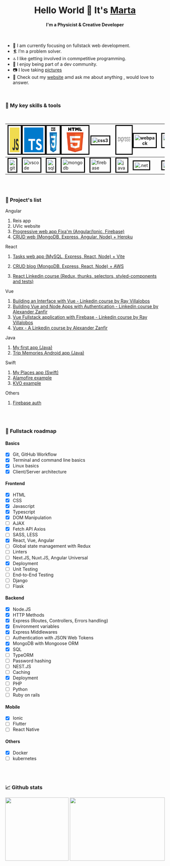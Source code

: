 <h1 align="center"> Hello World 👋 It's <a href="https://martaboteller.com" alt="Marta Boteller">Marta</a></h1>
<h4 align="center">I'm a Physicist & Creative Developer</h4>

<br/>

- :telescope: I am currently focusing on fullstack web development.
- :surfer: I’m a problem solver.
- :top: I like getting involved in commpetitive programming.
- :roller_coaster: I enjoy being part of a dev community.
- :camera: I love taking [pictures](http://martina-martee.blogspot.com/)
- :speech_balloon: Check out my [website](https://martaboteller.com) amd ask me about anything , would love to answer.

<br/>

### <b>:gem: My key skills & tools</b>

<br/>

| <img  style="border:solid;border-color:black;padding:4px 4px 4px 4px" src="https://raw.githubusercontent.com/devicons/devicon/master/icons/javascript/javascript-original.svg" alt="javascript" width="80" height="80" /> | <img style="border:solid;border-color:black;padding:4px 4px 4px " src="https://raw.githubusercontent.com/devicons/devicon/master/icons/typescript/typescript-original.svg" alt="typescript" width="80" height="80"/> | <img style="border:solid;border-color:black;padding:4px 4px 4px 4px" src="https://raw.githubusercontent.com/devicons/devicon/master/icons/css3/css3-original-wordmark.svg" alt="css3" width="80" height="80"/> | <img style="border:solid;border-color:black;padding:4px 4px 4px 4px" src="https://raw.githubusercontent.com/devicons/devicon/master/icons/html5/html5-original-wordmark.svg" alt="html5" width="80" height="80"/> | <img style="border:solid;border-color:black;padding:4px 4px 4px 4px" src="https://iconape.com/wp-content/png_logo_vector/node-js-2.png" alt="css3" width="80" height="80"/>                     | <img style="border:solid;border-color:black;padding:4px 4px 4px" src="https://raw.githubusercontent.com/devicons/devicon/master/icons/express/express-original-wordmark.svg" alt="express" width="80" height="80"/> | <img style="border:solid;border-color:black;padding:4px 4px 4px" src="https://blog.neolynk.fr/wp-content/uploads/2019/11/Format-blog.png" alt="webpack" width="80" height="80"/>                  | <img style="border:solid;border-color:black;padding:4px 4px 4px" src="https://encrypted-tbn0.gstatic.com/images?q=tbn:ANd9GcR2yfO3Hz6PHKUQ8fmzizmGoODwwT0c5zHSrbdGoQdRHSwpqziWAIs8hXhpGVTdxiT8m0E&usqp=CAU" alt="docker" width="80" height="80"/> |
| ------------------------------------------------------------------------------------------------------------------------------------------------------------------------------------------------------------------------- | -------------------------------------------------------------------------------------------------------------------------------------------------------------------------------------------------------------------- | -------------------------------------------------------------------------------------------------------------------------------------------------------------------------------------------------------------- | ----------------------------------------------------------------------------------------------------------------------------------------------------------------------------------------------------------------- | ----------------------------------------------------------------------------------------------------------------------------------------------------------------------------------------------- | ------------------------------------------------------------------------------------------------------------------------------------------------------------------------------------------------------------------- | ------------------------------------------------------------------------------------------------------------------------------------------------------------------------------------------------- | ------------------------------------------------------------------------------------------------------------------------------------------------------------------------------------------------------------------------------------------------- |
| <img style="border:solid;border-color:black;padding:4px 4px 4px" src="https://www.vectorlogo.zone/logos/git-scm/git-scm-icon.svg" alt="git" width="80" height="80"/>                                                      | <img style="border:solid;border-color:black;padding:4px 4px 4px" src="https://iconape.com/wp-content/files/ie/112455/svg/visual-studio-code-1.svg" alt="vscode" width="80" height="80"/>                             | <img style="border:solid;border-color:black;padding:4px 4px 4px" src="https://www.mysql.com/common/logos/logo-mysql-170x115.png" alt="sql" width="80" height="80"/>                                            | <img style="border:solid;border-color:black;padding:4px 4px 4px" src="https://pbs.twimg.com/media/E3YbcppWYAEERRH.png" alt="mongodb" width="80" height="80"/>                                                     | <img style="border:solid;border-color:black;padding:4px 4px 4px" src="https://cdn.freebiesupply.com/logos/large/2x/firebase-1-logo-png-transparent.png" alt="firebase" width="80" height="80"/> | <img style="border:solid;border-color:black;padding:4px 4px 4px" src="https://freepikpsd.com/file/2019/10/java-logo-png-6-Transparent-Images.png" alt="java" width="80" height="80"/>                               | <img style="border:solid;border-color:black;padding:4px 4px 4px" src="https://seeklogo.com/images/M/microsoft-net-framework-logo-B9BA1A3DA1-seeklogo.com.png" alt=".net" width="80" height="80"/> | <img style="border:solid;border-color:black;padding:4px 4px 4px" src="https://www.appbrain.com/stats/libraries/square-icon/ionic.png" alt="ionic" width="80" height="80"/>                                                                        |

<br/><br/>

### <b>:paperclip: Project's list</b>

Angular

1. Reis app
2. UVic website
3. <a href="https://github.com/martaboteller/FixamApp">Progressive web app Fixa'm (Angular/Ionic, Firebase)</a>
4. <a href="https://github.com/martaboteller/mean-stack">CRUD web (MongoDB, Express, Angular, Node) + Heroku</a>

React

1. <a href="https://github.com/martaboteller/mern-stack">Tasks web app (MySQL, Express, React, Node) + Vite</a>

2. <a href="https://github.com/martaboteller/react-my-blog-linkedin-course">CRUD blog (MongoDB, Express, React, Node) + AWS</a>

3. <a href="https://github.com/martaboteller/building_modern_projects_with_react_linkedin">React Linkedin course (Redux, thunks, selectors, styled-components and tests) </a>

Vue
1. <a href="https://github.com/martaboteller/building_an_interface_vue_linkedin">Building an Interface with Vue - Linkedin course by Ray Villalobos</a>
2. <a href="https://github.com/martaboteller/linkedin-vue-node-auth/">Building Vue and Node Apps with Authentication - Linkedin course by Alexander Zanfir</a>
3. <a href="https://github.com/martaboteller/vuefullstackfirebase">Vue Fullstack application with Firebase - Linkedin course by Ray Villalobos</a>
4. <a href="https://github.com/martaboteller/vuex-linkedin">Vuex - A Linkedin course by Alexander Zanfir</a>

Java

1. <a href="https://github.com/martaboteller/MyFirstApp">My first app (Java)</a>
2. <a href="https://github.com/martaboteller/TripMemories_with_sidemenu">Trip Memories Android app (Java)</a>

Swift

1. <a href="https://github.com/martaboteller/MyPlacesPublic">My Places app (Swift)</a>
2. <a href="https://github.com/martaboteller/AlamofireExamplePublic">Alamofire example</a>
3. <a href="https://github.com/martaboteller/KVOExample">KVO example</a>

Others

1. <a href="https://github.com/martaboteller/Firebase-Auth">Firebase auth</a>

<br/><br/>

### <b>:telescope: Fullstack roadmap</b>

#### Basics

- [x] Git, GitHub Workflow
- [x] Terminal and command line basics
- [x] Linux basics
- [x] Client/Server architecture

#### Frontend

- [x] HTML
- [x] CSS
- [x] Javascript
- [x] Typescript
- [x] DOM Manipulation
- [ ] AJAX
- [x] Fetch API Axios
- [ ] SASS, LESS
- [x] React, Vue, Angular
- [ ] Global state management with Redux
- [ ] Linters
- [ ] Next.JS, Nuxt.JS, Angular Universal
- [x] Deployment
- [ ] Unit Testing
- [ ] End-to-End Testing
- [ ] Django
- [ ] Flask

#### Backend

- [x] Node.JS
- [x] HTTP Methods
- [x] Express (Routes, Controllers, Errors handling)
- [x] Environment variables
- [x] Express Middlewares
- [ ] Authentication with JSON Web Tokens
- [x] MongoDB with Mongoose ORM
- [x] SQL
- [ ] TypeORM
- [ ] Password hashing
- [ ] NEST.JS
- [ ] Caching
- [x] Deployment
- [ ] PHP
- [ ] Python
- [ ] Ruby on rails

#### Mobile

- [x] Ionic
- [ ] Flutter
- [ ] React Native

#### Others

- [x] Docker
- [ ] kubernetes

<br/><br/>

### </b>:chart_with_upwards_trend: Github stats</b>

<img  src="https://github-readme-stats.vercel.app/api/top-langs/?username=martaboteller" height="200" width="200"/>
<img src="https://github-readme-stats.vercel.app/api?username=martaboteller&show_icons=true&hide_border=true" height="200" width="300"/>
